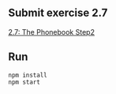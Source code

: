 ## Submit exercise 2.7
[2.7: The Phonebook Step2](<https://fullstackopen.com/en/part2/forms#exercises-2-6-2-10:~:text=2.7%3A%20The%20Phonebook%20Step2>)

## Run
`npm install`  
`npm start`  